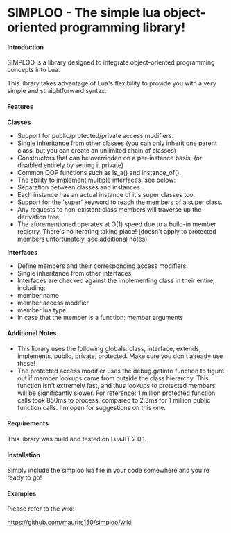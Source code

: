 SIMPLOO - The simple lua object-oriented programming library!
=====

#### Introduction

SIMPLOO is a library designed to integrate object-oriented programming concepts into Lua.

This library takes advantage of Lua's flexibility to provide you with a very simple and straightforward syntax.

#### Features

**Classes**

* Support for public/protected/private access modifiers.
* Single inheritance from other classes (you can only inherit one parent class, but you can create an unlimited chain of classes)
* Constructors that can be overridden on a per-instance basis. (or disabled entirely by setting it private)
* Common OOP functions such as is\_a() and instance\_of().
* The ability to implement multiple interfaces, see below:
* Separation between classes and instances.
 * Each instance has an actual instance of it's super classes too.
 * Support for the 'super' keyword to reach the members of a super class.
 * Any requests to non-existant class members will traverse up the derivation tree.
 * The aforementioned operates at O(1) speed due to a build-in member registry. There's no iterating taking place! (doesn't apply to protected members unfortunately, see additional notes)

**Interfaces**

* Define members and their corresponding access modifiers.
* Single inheritance from other interfaces.
* Interfaces are checked against the implementing class in their entire, including:
 * member name
 * member access modifier
 * member lua type
 * in case that the member is a function: member arguments


#### Additional Notes

* This library uses the following globals: class, interface, extends, implements, public, private, protected. Make sure you don't already use these!
* The protected access modifier uses the debug.getinfo function to figure out if member lookups came from outside the class hierarchy. This function isn't extremely fast, and thus lookups to protected members will be significantly slower. For reference: 1 million protected function calls took 850ms to process, compared to 2.3ms for 1 million public function calls. I'm open for suggestions on this one.

#### Requirements

This library was build and tested on LuaJIT 2.0.1.

#### Installation

Simply include the simploo.lua file in your code somewhere and you're ready to go!

#### Examples

Please refer to the wiki!

https://github.com/maurits150/simploo/wiki